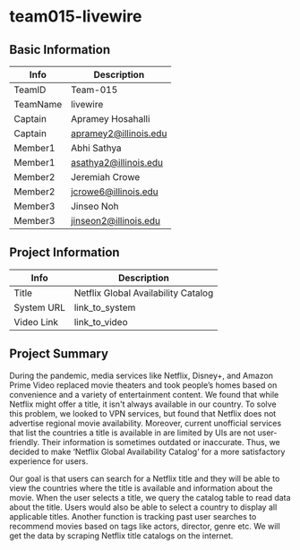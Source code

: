# team015-livewire

## Basic Information

|   Info      |        Description     |
| ----------- | ---------------------- |
| TeamID      |         Team-015       |
| TeamName    |        livewire      |
| Captain     |   Apramey Hosahalli   |
| Captain     |      apramey2@illinois.edu     |
| Member1     |   Abhi Sathya   |
| Member1     |      asathya2@illinois.edu     |
| Member2     |   Jeremiah Crowe   |
| Member2     |      jcrowe6@illinois.edu     |
| Member3     |   Jinseo Noh   |
| Member3     |      jinseon2@illinois.edu     |

## Project Information

|   Info      |        Description     |
| ----------- | ---------------------- |
|  Title      |      Netflix Global Availability Catalog     |
| System URL  |      link_to_system    |
| Video Link  |      link_to_video     |

## Project Summary
During the pandemic, media services like Netflix, Disney+, and Amazon Prime Video replaced movie theaters and took people’s homes based on convenience and a variety of entertainment content. We found that while Netflix might offer a title, it isn't always available in our country. To solve this problem, we looked to VPN services, but found that Netflix does not advertise regional movie availability. Moreover, current unofficial services that list the countries a title is available in are limited by UIs are not user-friendly. Their information is sometimes outdated or inaccurate. Thus, we decided to make ‘Netflix Global Availability Catalog’ for a more satisfactory experience for users. 

Our goal is that users can search for a Netflix title and they will be able to view the countries where the title is available and information about the movie. When the user selects a title, we query the catalog table to read data about the title. Users would also be able to select a country to display all applicable titles. Another function is tracking past user searches to recommend movies based on tags like actors, director, genre etc. We will get the data by scraping Netflix title catalogs on the internet.
